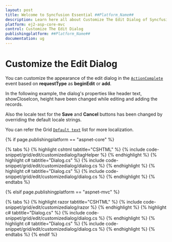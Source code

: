 ```yaml
---
layout: post
title: Welcome to Syncfusion Essential ##Platform_Name##
description: Learn here all about Customize The Edit Dialog of Syncfusion Essential ##Platform_Name## widgets based on HTML5 and jQuery.
platform: ej2-asp-core-mvc
control: Customize The Edit Dialog
publishingplatform: ##Platform_Name##
documentation: ug
---
```



# Customize the Edit Dialog

You can customize the appearance of the edit dialog in the [`ActionComplete`](https://help.syncfusion.com/cr/aspnetcore-js2/Syncfusion.EJ2.Grids.GridBuilder-1.html#Syncfusion_EJ2_Grids_GridBuilder_1_ActionComplete_System_String_) event based on **requestType** as **beginEdit** or **add**.

In the following example, the dialog's properties like header text, showCloseIcon, height have been changed while editing and adding the records.

Also the locale text for the **Save** and **Cancel** buttons has been changed by overriding the default locale strings.

You can refer the Grid [`Default text`](../global-local/) list for more localization.

{% if page.publishingplatform == "aspnet-core" %}

{% tabs %}
{% highlight cshtml tabtitle="CSHTML" %}
{% include code-snippet/grid/edit/customizedialog/tagHelper %}
{% endhighlight %}
{% highlight c# tabtitle="Dialog.cs" %}
{% include code-snippet/grid/edit/customizedialog/dialog.cs %}
{% endhighlight %}
{% highlight c# tabtitle="Dialog.cs" %}
{% include code-snippet/grid/edit/customizedialog/dialog.cs %}
{% endhighlight %}
{% endtabs %}

{% elsif page.publishingplatform == "aspnet-mvc" %}

{% tabs %}
{% highlight razor tabtitle="CSHTML" %}
{% include code-snippet/grid/edit/customizedialog/razor %}
{% endhighlight %}
{% highlight c# tabtitle="Dialog.cs" %}
{% include code-snippet/grid/edit/customizedialog/dialog.cs %}
{% endhighlight %}
{% highlight c# tabtitle="Dialog.cs" %}
{% include code-snippet/grid/edit/customizedialog/dialog.cs %}
{% endhighlight %}
{% endtabs %}
{% endif %}


